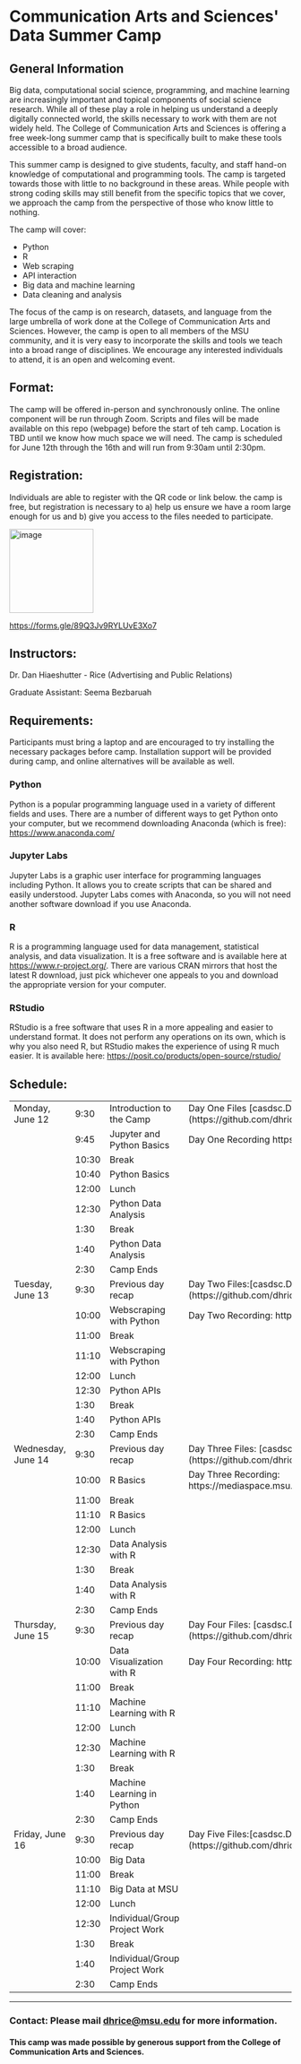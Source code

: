 # Communication Arts and Sciences' Data Summer Camp

## General Information
Big data, computational social science, programming, and machine learning are increasingly important and topical components of social science research. While all of these play a role in helping us understand a deeply digitally connected world, the skills necessary to work with them are not widely held. The College of Communication Arts and Sciences is offering a free week-long summer camp that is specifically built to make these tools accessible to a broad audience.

This summer camp is designed to give students, faculty, and staff hand-on knowledge of computational and programming tools. The camp is targeted towards those with little to no background in these areas. While people with strong coding skills may still benefit from the specific topics that we cover, we approach the camp from the perspective of those who know little to nothing. 

The camp will cover: 
-	Python
-	R
-	Web scraping
-	API interaction
-	Big data and machine learning
-	Data cleaning and analysis

The focus of the camp is on research, datasets, and language from the large umbrella of work done at the College of Communication Arts and Sciences. However, the camp is open to all members of the MSU community, and it is very easy to incorporate the skills and tools we teach into a broad range of disciplines. We encourage any interested individuals to attend, it is an open and welcoming event.


## Format:
The camp will be offered in-person and synchronously online. The online component will be run through Zoom. Scripts and files will be made available on this repo (webpage) before the start of teh camp. Location is TBD until we know how much space we will need. The camp is scheduled for June 12th through the 16th and will run from 9:30am until 2:30pm.


## Registration: 
Individuals are able to register with the QR code or link below. the camp is free, but registration is necessary to a) help us ensure we have a room large enough for us and b) give you access to the files needed to participate.

 <img width="150" alt="image" src="https://user-images.githubusercontent.com/35567742/234681689-d7a5f808-6379-4b23-a124-6be4bee71e24.png">

https://forms.gle/89Q3Jv9RYLUvE3Xo7


## Instructors: 

Dr. Dan Hiaeshutter - Rice (Advertising and Public Relations)

Graduate Assistant: Seema Bezbaruah

## Requirements: 
Participants must bring a laptop and are encouraged to try installing the necessary packages before camp. Installation support will be provided during camp, and online alternatives will be available as well.

### Python
Python is a popular programming language used in a variety of different fields and uses. There are a number of different ways to get Python onto your computer, but we recommend downloading Anaconda (which is free): https://www.anaconda.com/

### Jupyter Labs
Jupyter Labs is a graphic user interface for programming languages including Python. It allows you to create scripts that can be shared and easily understood. Jupyter Labs comes with Anaconda, so you will not need another software download if you use Anaconda.

### R
R is a programming language used for data management, statistical analysis, and data visualization. It is a free software and is available here at https://www.r-project.org/. There are various CRAN mirrors that host the latest R download, just pick whichever one appeals to you and download the appropriate version for your computer.

### RStudio
RStudio is a free software that uses R in a more appealing and easier to understand format. It does not perform any operations on its own, which is why you also need R, but RStudio makes the experience of using R much easier. It is available here: https://posit.co/products/open-source/rstudio/


## Schedule:

<table class="table table-striped">
  <tr> <td>Monday, June 12</td>  <td>9:30</td>   <td>Introduction to the Camp </td> <td> Day One Files [casdsc.DAYONEFILES.zip](https://github.com/dhrice/casdatasummercamp/files/11715680/casdsc.DAYONEFILES.zip)
</td></tr>
  <tr> <td></td>        <td>9:45</td>   <td>Jupyter and Python Basics </td> <td> Day One Recording https://mediaspace.msu.edu/media/t/1_83j8bg1q </td> </tr>
  <tr> <td></td>        <td>10:30</td>   <td>Break</td> </tr>
  <tr> <td></td>        <td>10:40</td>   <td>Python Basics </td> </tr>
  <tr> <td></td>        <td>12:00</td>   <td>Lunch</td> </tr>
  <tr> <td></td>        <td>12:30</td>    <td>Python Data Analysis </td> </tr>
  <tr> <td></td>       <td>1:30</td>    <td>Break </td> </tr>
  <tr> <td></td>       <td>1:40</td>    <td>Python Data Analysis </td> </tr>
  <tr> <td></td>       <td>2:30</td>    <td>Camp Ends</td> </tr> 

  <tr> <td>Tuesday, June 13</td><td>9:30</td>   <td>Previous day recap</td> <td> Day Two Files:[casdsc.DAYTWOFILES.zip](https://github.com/dhrice/casdatasummercamp/files/11735132/casdsc.DAYTWOFILES.zip)
 </tr>
  <tr> <td></td>       <td>10:00</td>   <td>Webscraping with Python</td> <td> Day Two Recording: https://mediaspace.msu.edu/media/t/1_jvh8n5cq </td></tr>
  <tr> <td></td>       <td>11:00</td>   <td>Break </td> </tr>
  <tr> <td></td>       <td>11:10</td>   <td>Webscraping with Python </td> </tr> 
  <tr> <td></td>       <td>12:00</td>   <td>Lunch </td> </tr>
  <tr> <td></td>       <td>12:30</td>   <td>Python APIs</td> </tr>
  <tr> <td></td>       <td>1:30</td>   <td>Break</td> </tr>
  <tr> <td></td>       <td>1:40</td>   <td>Python APIs</td> </tr>
  <tr> <td></td>       <td>2:30</td>   <td>Camp Ends</td> </tr>
 
  <tr> <td>Wednesday, June 14</td><td>9:30</td>   <td>Previous day recap</td> <td> Day Three Files: [casdsc.DAYTHREEFILES.zip](https://github.com/dhrice/casdatasummercamp/files/11745868/casdsc.DAYTHREEFILES.zip) </td>
</tr>
  <tr> <td></td>       <td>10:00</td>   <td>R Basics</td> <td> Day Three Recording: https://mediaspace.msu.edu/media/CAS+Data+Summer+Camp+/1_p5385j2u</td> </tr>
  <tr> <td></td>       <td>11:00</td>   <td>Break </td> </tr>
  <tr> <td></td>       <td>11:10</td>   <td>R Basics</td> </tr> 
  <tr> <td></td>       <td>12:00</td>   <td>Lunch </td> </tr>
  <tr> <td></td>       <td>12:30</td>   <td>Data Analysis with R</td> </tr>
  <tr> <td></td>       <td>1:30</td>   <td>Break</td> </tr>
  <tr> <td></td>       <td>1:40</td>   <td>Data Analysis with R</td> </tr>
  <tr> <td></td>       <td>2:30</td>   <td>Camp Ends</td> </tr>
   
  <tr> <td>Thursday, June 15</td><td>9:30</td>   <td>Previous day recap</td> <td> Day Four Files: [casdsc.DAYFOURFILES.zip](https://github.com/dhrice/casdatasummercamp/files/11757671/casdsc.DAYFOURFILES.zip)
</td></tr>
  <tr> <td></td>       <td>10:00</td>   <td>Data Visualization with R</td><td>Day Four Recording: https://mediaspace.msu.edu/media/t/1_613jznte</td> </tr>
  <tr> <td></td>       <td>11:00</td>   <td>Break </td> </tr>
  <tr> <td></td>       <td>11:10</td>   <td>Machine Learning with R</td> </tr> 
  <tr> <td></td>       <td>12:00</td>   <td>Lunch </td> </tr>
  <tr> <td></td>       <td>12:30</td>   <td>Machine Learning with R</td> </tr>
  <tr> <td></td>       <td>1:30</td>   <td>Break</td> </tr>
  <tr> <td></td>       <td>1:40</td>   <td>Machine Learning in Python</td> </tr>
  <tr> <td></td>       <td>2:30</td>   <td>Camp Ends</td> </tr>
 
  <tr> <td>Friday, June 16</td><td>9:30</td>   <td>Previous day recap</td><td>Day Five Files:[casdsc.DAYFIVEFILES.zip](https://github.com/dhrice/casdatasummercamp/files/11770549/casdsc.DAYFIVEFILES.zip)
 </td> </tr>
  <tr> <td></td>       <td>10:00</td>   <td>Big Data</td> </tr>
  <tr> <td></td>       <td>11:00</td>   <td>Break </td> </tr>
  <tr> <td></td>       <td>11:10</td>   <td>Big Data at MSU</td> </tr> 
  <tr> <td></td>       <td>12:00</td>   <td>Lunch </td> </tr>
  <tr> <td></td>       <td>12:30</td>   <td>Individual/Group Project Work</td> </tr>
  <tr> <td></td>       <td>1:30</td>   <td>Break</td> </tr>
  <tr> <td></td>       <td>1:40</td>   <td>Individual/Group Project Work</td> </tr>
  <tr> <td></td>       <td>2:30</td>   <td>Camp Ends</td> </tr>
  

</table>

<hr/>

### Contact: Please mail dhrice@msu.edu for more information. 
  
#### This camp was made possible by generous support from the College of Communication Arts and Sciences.


